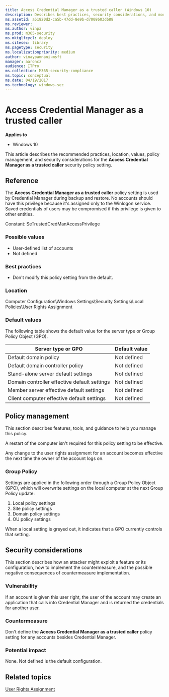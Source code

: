 ```yaml
---
title: Access Credential Manager as a trusted caller (Windows 10)
description: Describes best practices, security considerations, and more for the security policy setting, Access Credential Manager as a trusted caller.
ms.assetid: a51820d2-ca5b-47dd-8e9b-d7008603db88
ms.reviewer: 
ms.author: vinpa
ms.prod: m365-security
ms.mktglfcycl: deploy
ms.sitesec: library
ms.pagetype: security
ms.localizationpriority: medium
author: vinaypamnani-msft
manager: aaroncz
audience: ITPro
ms.collection: M365-security-compliance
ms.topic: conceptual
ms.date: 04/19/2017
ms.technology: windows-sec
---
```


# Access Credential Manager as a trusted caller

**Applies to**
-   Windows 10

This article describes the recommended practices, location, values, policy management, and security considerations for the **Access Credential Manager as a trusted caller** security policy setting.

## Reference

The **Access Credential Manager as a trusted caller** policy setting is used by Credential Manager during backup and restore. No accounts should have this privilege because it's assigned only to the Winlogon service. Saved credentials of users may be compromised if this privilege is given to other entities.

Constant: SeTrustedCredManAccessPrivilege

### Possible values

-   User-defined list of accounts
-   Not defined

### Best practices

-   Don't modify this policy setting from the default.

### Location

Computer Configuration\\Windows Settings\\Security Settings\\Local Policies\\User Rights Assignment

### Default values

The following table shows the default value for the server type or Group Policy Object (GPO).

| Server type or GPO | Default value |
| - | - |
| Default domain policy | Not defined |
| Default domain controller policy | Not defined |
| Stand-alone server default settings | Not defined |
| Domain controller effective default settings | Not defined |
| Member server effective default settings | Not defined |
| Client computer effective default settings | Not defined |
 
## Policy management

This section describes features, tools, and guidance to help you manage this policy.

A restart of the computer isn't required for this policy setting to be effective.

Any change to the user rights assignment for an account becomes effective the next time the owner of the account logs on.

### Group Policy

Settings are applied in the following order through a Group Policy Object (GPO), which will overwrite settings on the local computer at the next Group Policy update:
1.  Local policy settings
2.  Site policy settings
3.  Domain policy settings
4.  OU policy settings

When a local setting is greyed out, it indicates that a GPO currently controls that setting.

## Security considerations

This section describes how an attacker might exploit a feature or its configuration, how to implement the countermeasure, and the possible negative consequences of countermeasure implementation.

### Vulnerability

If an account is given this user right, the user of the account may create an application that calls into Credential Manager and is returned the credentials for another user.

### Countermeasure

Don't define the **Access Credential Manager as a trusted caller** policy setting for any accounts besides Credential Manager.

### Potential impact

None. Not defined is the default configuration.

## Related topics
[User Rights Assignment](user-rights-assignment.md)
 
